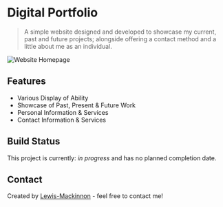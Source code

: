 # Digital Portfolio
> A simple website designed and developed to showcase my current, past and future projects; alongside offering a contact method and a little about me as an individual.

![Website Homepage]()

## Features
* Various Display of Ability
* Showcase of Past, Present & Future Work
* Personal Information & Services
* Contact Information & Services

## Build Status
This project is currently: _in progress_ and has no planned completion date.

## Contact
Created by [Lewis-Mackinnon](mailto:contact@lewismackinnon.co.uk) - feel free to contact me!
